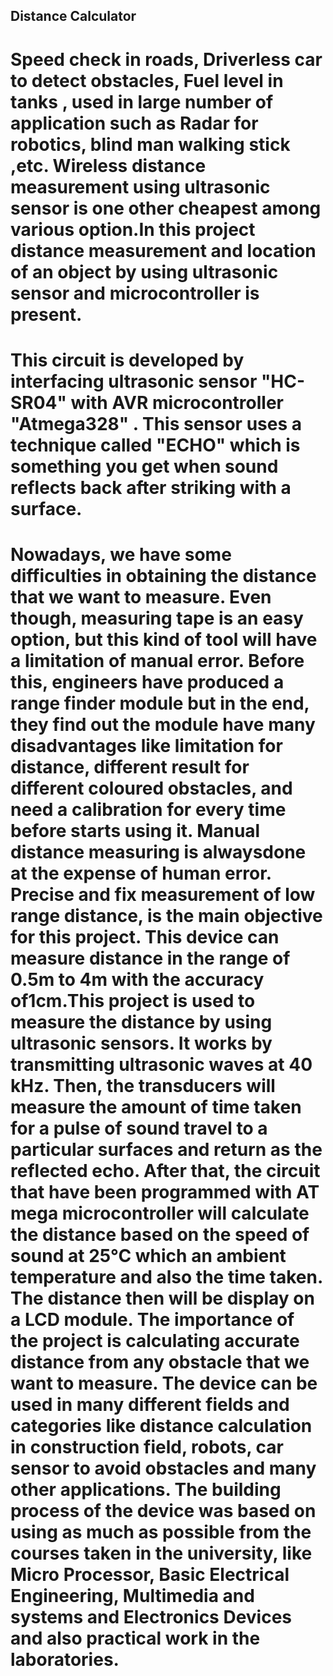 ## Distance Calculator
# Speed check in roads, Driverless car to detect obstacles, Fuel level in tanks , used in large number of application such as Radar for robotics, blind man walking stick ,etc. Wireless distance measurement using ultrasonic sensor is one other cheapest among various option.In this project distance measurement and location of an object by using ultrasonic sensor and microcontroller is present.
# This circuit is developed by interfacing ultrasonic sensor "HC-SR04" with AVR microcontroller "Atmega328" . This sensor uses a technique called "ECHO" which is something you get when sound reflects back after striking with a surface.
# Nowadays, we have some difficulties in obtaining the distance that we want to measure. Even though, measuring tape is an easy option, but this kind of tool will have a limitation of manual error. Before this, engineers have produced a range finder module but in the end, they find out the module have many disadvantages like limitation for distance, different result for different coloured obstacles, and need a calibration for every time before starts using it. Manual distance measuring is alwaysdone at the expense of human error. Precise and fix measurement of low range distance, is the main objective for this project. This device can measure distance in the range of 0.5m to 4m with the accuracy of1cm.This project is used to measure the distance by using ultrasonic sensors. It works by transmitting ultrasonic waves at 40 kHz. Then, the transducers will measure the amount of time taken for a pulse of sound travel to a particular surfaces and return as the reflected echo. After that, the circuit that have been programmed with AT mega microcontroller will calculate the distance based on the speed of sound at 25°C which an ambient temperature and also the time taken. The distance then will be display on a LCD module. The importance of the project is calculating accurate distance from any obstacle that we want to measure. The device can be used in many different fields and categories like distance calculation in construction field, robots, car sensor to avoid obstacles and many other applications. The building process of the device was based on using as much as possible from the courses taken in the university, like Micro Processor, Basic Electrical Engineering, Multimedia and systems and Electronics Devices and also practical work in the laboratories. 
